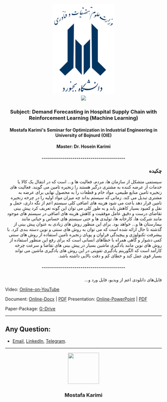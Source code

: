 <p align="center">
  <a href="https://ub.ac.ir/" target="_blank">
    <img src="https://github.com/MKarimi21/University-of-Bojnurd/blob/master/BACKEND/IMG/University_of_Bojnord_logo.png" alt="University of Bojnurd" width="200" height="291">
  </a>
  </br>
  <a href="https://github.com/MKarimi21/University-of-Bojnurd/blob/master/LICENSE" target="_blank"><img src="https://img.shields.io/badge/Licence-MIT-blue" target="_blank"></a>
</p>

<h3 align="center">Subject: Demand Forecasting in Hospital Supply Chain with Reinforcement Learning (Machine Learning) </h3> 

<h4 align="center"> Mostafa Karimi's Seminar for Optimization in Industrial Engineering in University of Bojnurd (OIE)</h4>


<h4 align="center">Master: Dr. Hosein Karimi </h4>


<h5 align="center"> ----------------------------------------- </h5>

<h3 dir="rtl">چکیده</h3>


<p dir="rtl">
سیستمی متشکل از سازمان ها، مردم، فعالیت ها و... است که در انتقال یک کالا یا خدمات از عرضه کننده به مشتری درگیر هستند را زنجیره تامین  می گویند. فعالیت های زنجیره تامین منابع طبیعی، مواد خام و قطعات را به محصول نهایی برای عرضه به مشتری تبدیل می کند. زمانی که سیستم بداند چه میزان مواد اولیه را در چرخه زنجیره تامین قرار دهد باعث می شود هزینه های اضافی کلی سیستم اعم از نگه داری، حمل و نقل و کمبود بسیار کاهش یابد و به طور کلی می توان این گونه تعریف کرد پیش بینی تقاضای درست و دقیق عامل موفقیت و کاهش هزینه های اضافی در سیستم های موجود مانند شرکت ها، کارخانه ها، تولیدی ها و حتی سیستم های حساس و حیاتی مانند بیمارستان ها و... خواهد بود. برای این منظور روش های زیادی به عنوان پیش بینی از گذشته تا حال ارائه شده است که می توان به روش های سنتی و نوین دسته بندی کرد. با پیشرفت تکنولوژی و پیچیدگی فراوان و پویای زنجیره تامین استفاده از روش های سنتی کمی دشوار و گاهی همراه با خطاهای انسانی است که برای رفع این منظور استفاده از روش های نوین مانند یادگیری ماشین  بسیار در پیش بینی های تقاضا و سرعت چرخه کارآمد است که الگوریتم یادگیری تقویتی  در این روش های یادگیری ماشین می تواند بسیار قوی  عمل کند و خطای کم و دقت بالایی داشته باشد.
</p>




<h5 align="center"> ----------------------------------------- </h5>


<p dir="rtl">
فایل‌های دانلودی اعم از ویدیو، فایل ورد و...
</p>


Video: [Online-on-YouTube](https://youtu.be/eUqzz5TzGc8)

Document: [Online-Docx](https://drive.google.com/file/d/1aS1scoIP5XmQ25JohL5CSAyAlQq81uWE/view?usp=sharing) | [PDF](https://drive.google.com/file/d/1DZaECZX_0RoNEJWy0QvCIEsm2zHpOb4X/view?usp=sharing) 
Presentation: [Online-PowerPoint](https://drive.google.com/file/d/1OYFVSFY--OV3IeuQvDvnGAfPtOMae64W/view?usp=sharing) | [PDF](https://drive.google.com/file/d/1DiDSax8BvGLX-y_kbcxdQckiAFoM4fg1/view?usp=sharing)

Paper-Package: [G-Drive](https://drive.google.com/drive/folders/1gAyuEN-DbylSpsPUdKsawimUd-w2MstR?usp=sharing)





---
## Any Question:
- [Email](mailto:mkarimi21@hotmail.com), [LinkedIn](https://www.linkedin.com/in/mkarimi21/), [Telegram](https://telegram.me/mkarimi21). 


-----


<p align="center">
  <a href="https://mr-karimi.ir/">
    <img src='https://avataaars.io/?avatarStyle=Circle&topType=ShortHairShortWaved&accessoriesType=Prescription02&hairColor=Black&facialHairType=BeardLight&facialHairColor=Black&clotheType=Hoodie&clotheColor=Black&eyeType=Wink&eyebrowType=Default&mouthType=Smile&skinColor=Light' width="100" height="100">
  </a>
</p>
<h3 align="center">Mostafa Karimi</h3>

            
